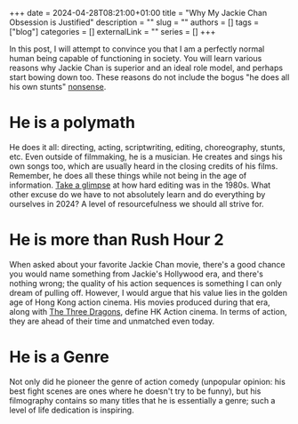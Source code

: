 +++ 
date = 2024-04-28T08:21:00+01:00
title = "Why My Jackie Chan Obsession is Justified"
description = ""
slug = ""
authors = []
tags = ["blog"]
categories = []
externalLink = ""
series = []
+++

In this post, I will attempt to convince you that I am a perfectly normal human being capable of functioning in society. You will learn various reasons why Jackie Chan is superior and an ideal role model, and perhaps start bowing down too. These reasons do not include the bogus "he does all his own stunts" [nonsense](https://www.youtube.com/watch?v=oycSHmJZGyE).

# He is a polymath

He does it all: directing, acting, scriptwriting, editing, choreography, stunts, etc. Even outside of filmmaking, he is a musician. He creates and sings his own songs too, which are usually heard in the closing credits of his films. Remember, he does all these things while not being in the age of information. [Take a glimpse](https://youtu.be/erZSLrLm2i8?si=bopDr7SDis8piiDW) at how hard editing was in the 1980s. What other excuse do we have to not absolutely learn and do everything by ourselves in 2024? A level of resourcefulness we should all strive for.

# He is more than Rush Hour 2

When asked about your favorite Jackie Chan movie, there's a good chance you would name something from Jackie's Hollywood era, and there's nothing wrong; the quality of his action sequences is something I can only dream of pulling off. However, I would argue that his value lies in the golden age of Hong Kong action cinema. His movies produced during that era, along with [The Three Dragons](https://www.easternfilmfans.co.uk/the-three-dragons-trilogy-an-overview-by-jamie-macdonald-and-paul-findlay/), define HK Action cinema. In terms of action, they are ahead of their time and unmatched even today.

# He is a Genre

Not only did he pioneer the genre of action comedy (unpopular opinion: his best fight scenes are ones where he doesn't try to be funny), but his filmography contains so many titles that he is essentially a genre; such a level of life dedication is inspiring.
